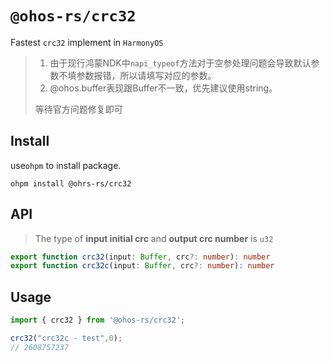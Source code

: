 # `@ohos-rs/crc32`

Fastest `crc32` implement in `HarmonyOS`

> 1. 由于现行鸿蒙NDK中`napi_typeof`方法对于空参处理问题会导致默认参数不填参数报错，所以请填写对应的参数。
> 2. @ohos.buffer表现跟Buffer不一致，优先建议使用string。   
> 
> 等待官方问题修复即可

## Install

use`ohpm` to install package.

```shell
ohpm install @ohrs-rs/crc32
```

## API

> The type of **input initial crc** and **output crc number** is `u32`

```ts
export function crc32(input: Buffer, crc?: number): number
export function crc32c(input: Buffer, crc?: number): number
```

## Usage

```ts
import { crc32 } from '@ohos-rs/crc32';

crc32("crc32c - test",0);
// 2608757237
```

